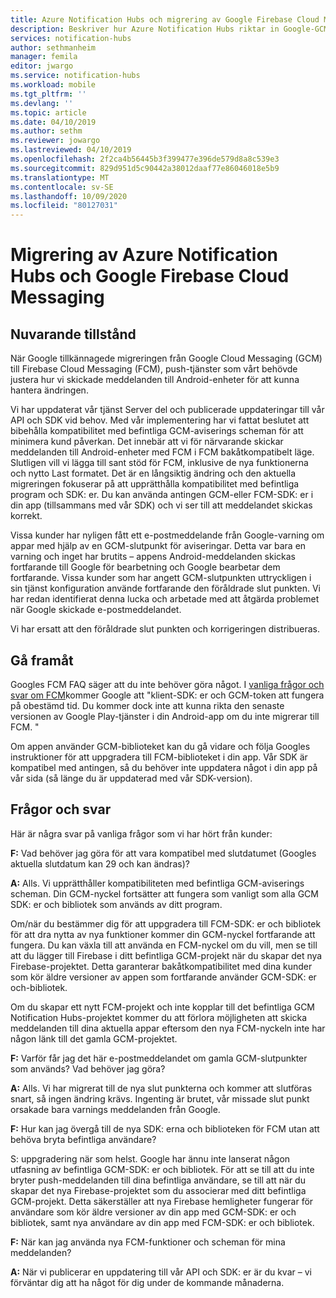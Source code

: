 ```yaml
---
title: Azure Notification Hubs och migrering av Google Firebase Cloud Messaging (FCM)
description: Beskriver hur Azure Notification Hubs riktar in Google-GCM till FCM-migreringen.
services: notification-hubs
author: sethmanheim
manager: femila
editor: jwargo
ms.service: notification-hubs
ms.workload: mobile
ms.tgt_pltfrm: ''
ms.devlang: ''
ms.topic: article
ms.date: 04/10/2019
ms.author: sethm
ms.reviewer: jowargo
ms.lastreviewed: 04/10/2019
ms.openlocfilehash: 2f2ca4b56445b3f399477e396de579d8a8c539e3
ms.sourcegitcommit: 829d951d5c90442a38012daaf77e86046018e5b9
ms.translationtype: MT
ms.contentlocale: sv-SE
ms.lasthandoff: 10/09/2020
ms.locfileid: "80127031"
---
```

# <a name="azure-notification-hubs-and-google-firebase-cloud-messaging-migration"></a>Migrering av Azure Notification Hubs och Google Firebase Cloud Messaging

## <a name="current-state"></a>Nuvarande tillstånd

När Google tillkännagede migreringen från Google Cloud Messaging (GCM) till Firebase Cloud Messaging (FCM), push-tjänster som vårt behövde justera hur vi skickade meddelanden till Android-enheter för att kunna hantera ändringen.

Vi har uppdaterat vår tjänst Server del och publicerade uppdateringar till vår API och SDK vid behov. Med vår implementering har vi fattat beslutet att bibehålla kompatibilitet med befintliga GCM-aviserings scheman för att minimera kund påverkan. Det innebär att vi för närvarande skickar meddelanden till Android-enheter med FCM i FCM bakåtkompatibelt läge. Slutligen vill vi lägga till sant stöd för FCM, inklusive de nya funktionerna och nytto Last formatet. Det är en långsiktig ändring och den aktuella migreringen fokuserar på att upprätthålla kompatibilitet med befintliga program och SDK: er. Du kan använda antingen GCM-eller FCM-SDK: er i din app (tillsammans med vår SDK) och vi ser till att meddelandet skickas korrekt.

Vissa kunder har nyligen fått ett e-postmeddelande från Google-varning om appar med hjälp av en GCM-slutpunkt för aviseringar. Detta var bara en varning och inget har brutits – appens Android-meddelanden skickas fortfarande till Google för bearbetning och Google bearbetar dem fortfarande. Vissa kunder som har angett GCM-slutpunkten uttryckligen i sin tjänst konfiguration använde fortfarande den föråldrade slut punkten. Vi har redan identifierat denna lucka och arbetade med att åtgärda problemet när Google skickade e-postmeddelandet.

Vi har ersatt att den föråldrade slut punkten och korrigeringen distribueras.

## <a name="going-forward"></a>Gå framåt

Googles FCM FAQ säger att du inte behöver göra något. I [vanliga frågor och svar om FCM](https://developers.google.com/cloud-messaging/faq)kommer Google att "klient-SDK: er och GCM-token att fungera på obestämd tid. Du kommer dock inte att kunna rikta den senaste versionen av Google Play-tjänster i din Android-app om du inte migrerar till FCM. "

Om appen använder GCM-biblioteket kan du gå vidare och följa Googles instruktioner för att uppgradera till FCM-biblioteket i din app. Vår SDK är kompatibel med antingen, så du behöver inte uppdatera något i din app på vår sida (så länge du är uppdaterad med vår SDK-version).

## <a name="questions-and-answers"></a>Frågor och svar

Här är några svar på vanliga frågor som vi har hört från kunder:

**F:** Vad behöver jag göra för att vara kompatibel med slutdatumet (Googles aktuella slutdatum kan 29 och kan ändras)?

**A:** Alls. Vi upprätthåller kompatibiliteten med befintliga GCM-aviserings scheman. Din GCM-nyckel fortsätter att fungera som vanligt som alla GCM SDK: er och bibliotek som används av ditt program.

Om/när du bestämmer dig för att uppgradera till FCM-SDK: er och bibliotek för att dra nytta av nya funktioner kommer din GCM-nyckel fortfarande att fungera. Du kan växla till att använda en FCM-nyckel om du vill, men se till att du lägger till Firebase i ditt befintliga GCM-projekt när du skapar det nya Firebase-projektet. Detta garanterar bakåtkompatibilitet med dina kunder som kör äldre versioner av appen som fortfarande använder GCM-SDK: er och-bibliotek.

Om du skapar ett nytt FCM-projekt och inte kopplar till det befintliga GCM Notification Hubs-projektet kommer du att förlora möjligheten att skicka meddelanden till dina aktuella appar eftersom den nya FCM-nyckeln inte har någon länk till det gamla GCM-projektet.

**F:** Varför får jag det här e-postmeddelandet om gamla GCM-slutpunkter som används? Vad behöver jag göra?

**A:** Alls. Vi har migrerat till de nya slut punkterna och kommer att slutföras snart, så ingen ändring krävs. Ingenting är brutet, vår missade slut punkt orsakade bara varnings meddelanden från Google.

**F:** Hur kan jag övergå till de nya SDK: erna och biblioteken för FCM utan att behöva bryta befintliga användare?

S: uppgradering när som helst. Google har ännu inte lanserat någon utfasning av befintliga GCM-SDK: er och bibliotek. För att se till att du inte bryter push-meddelanden till dina befintliga användare, se till att när du skapar det nya Firebase-projektet som du associerar med ditt befintliga GCM-projekt. Detta säkerställer att nya Firebase hemligheter fungerar för användare som kör äldre versioner av din app med GCM-SDK: er och bibliotek, samt nya användare av din app med FCM-SDK: er och bibliotek.

**F:** När kan jag använda nya FCM-funktioner och scheman för mina meddelanden?

**A:** När vi publicerar en uppdatering till vår API och SDK: er är du kvar – vi förväntar dig att ha något för dig under de kommande månaderna.
